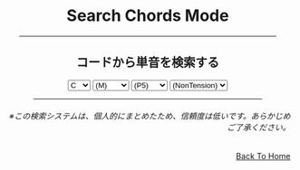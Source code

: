 <html lang="ja">
  <head>
    <meta charset="UTF-8">
  </head>
  <body>
    <div align="center">
      <h1>Search Chords Mode</h1>
      <hr size="2" width="90%" align="center" color="blue">
      <h2>コードから単音を検索する</h2>
      <p>
        <select name="root">
          <option value="C">C</option>
          <option value="C#">C#</option>
          <option value="D">D</option>
          <option value="D#">D#</option>
          <option value="E">E</option>
          <option value="F">F</option>
          <option value="F#">F#</option>
          <option value="G">G</option>
          <option value="G#">G#</option>
          <option value="A">A</option>
          <option value="A#">A#</option>
          <option value="B">B</option>
        </select>
        <select name="3rd">
          <option value="(M)">(M)</option>
          <option value="m">m</option>
          <option value="sus2">sus2</option>
          <option value="sus4">sus4</option>
          <option value="(omit3)">(omit3)</option>
        </select>
        <select name="5th">
          <option value="(P5)">(P5)</option>
          <option value="+5">+5</option>
          <option value="-5">-5</option>
          <option value="(omit5)">(omit5)</option>
        </select>
        <select name="7th">
          <option value="(NonTension)">(NonTension)</option>
          <option value="6">6</option>
          <option value="6M7">6M7</option>
          <option value="7">7</option>
          <option value="M7">M7</option>
        </select>
      </p>
      <hr size="2" width="80%" align="center" color="orange">
      <h6 align="right">※この検索システムは、個人的にまとめたため、信頼度は低いです。あらかじめご了承ください。</h6>
    </div>
    <div align="right">
      <a href="https://takajo-soft08.github.io/SearchChord/">
         Back To Home
      </a>
    </div>
  </body>
</html>
